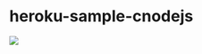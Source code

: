 # heroku-sample-cnodejs
![](https://travis-ci.org/sunhaolin/heroku-sample-cnodejs.svg?branch=master)
